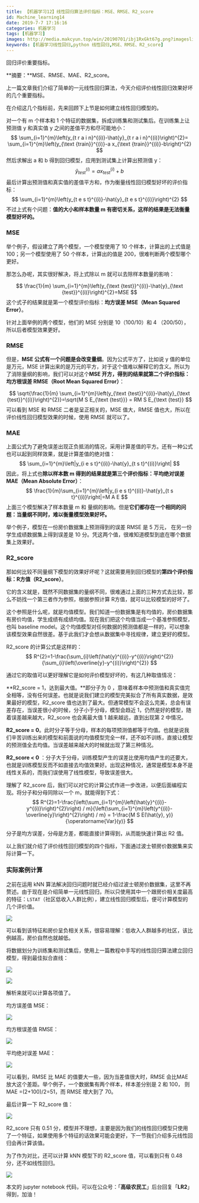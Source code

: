 ```yaml
---
title: 【机器学习12】线性回归算法评价指标：MSE、RMSE、R2_score
id: Machine_learning14
date: 2019-7-7 17:16:16
categories: 机器学习
tags: [机器学习]
images: http://media.makcyun.top/win/20190701/ibj1RxGkt67g.png?imageslim
keywords: [机器学习线性回归,python 线性回归,MSE、RMSE、R2_score] 
---
```


回归评价重要指标。

<!-- more -->  

**摘要：**MSE、RMSE、MAE、R2_score。

上一篇文章我们介绍了简单的一元线性回归算法，今天介绍评价线性回归效果好坏的几个重要指标。

在介绍这几个指标前，先来回顾下上节是如何建立线性回归模型的。

对一个有 m 个样本和 1 个特征的数据集，拆成训练集和测试集后。在训练集上让预测值 y 和真实值 y 之间的差值平方和尽可能地小：
$$
\sum_{i=1}^{m}\left(y_{t r a i n}^{(i)}-\hat{y}_{t r a i n}^{(i)}\right)^{2}=
\sum_{i=1}^{m}\left(y_{\text {train}}^{(i)}-a x_{\text {train}}^{(i)}-b\right)^{2}
$$
然后求解出 a 和 b 得到回归模型，应用到测试集上计算出预测值 y：
$$
\hat{y}_{t e s t}^{(i)}=a x_{t e s t}^{(i)}+b
$$
最后计算出预测值和真实值的差值平方和，作为衡量线性回归模型好坏的评价指标：
$$
\sum_{i=1}^{m}\left(y_{t e s t}^{(i)}-\hat{y}_{t e s t}^{(i)}\right)^{2}
$$
不过上式有个问题：**值的大小和样本数量 m 有密切关系，这样的结果是无法衡量模型好坏的。**

### MSE

举个例子，假设建立了两个模型，一个模型使用了 10 个样本，计算出的上式值是 100；另一个模型使用了 50 个样本，计算出的值是 200，很难判断两个模型哪个更好。

那怎么办呢，其实很好解决，将上式除以 m 就可以去除样本数量的影响：

$$
\frac{1}{m} \sum_{i=1}^{m}\left(y_{\text {test}}^{(i)}-\hat{y}_{\text {test}}^{(i)}\right)^{2}=MSE
$$
这个式子的结果就是第一个模型评价指标：**均方误差 MSE（Mean Squared Error）**。

针对上面举例的两个模型，他们的 MSE  分别是 10（100/10）和 4 （200/50），所以后者模型效果更好。

### RMSE

但是，**MSE 公式有一个问题是会改变量纲**。因为公式平方了，比如说 y 值的单位是万元，MSE 计算出来的是万元的平方，对于这个值难以解释它的含义。所以为了消除量纲的影响，我们可以对这个**MSE 开方，得到的结果就第二个评价指标：均方根误差 RMSE（Root Mean Squared Error）**：

$$
\sqrt{\frac{1}{m} \sum_{i=1}^{m}\left(y_{\text {test}}^{(i)}-\hat{y}_{\text {test}}^{(i)}\right)^{2}}=\sqrt{M S E_{\text {test}}} = RM S E_{\text {test}}
$$
可以看到 MSE 和 RMSE 二者是呈正相关的，MSE 值大，RMSE 值也大，所以在评价线性回归模型效果的时候，使用 RMSE 就可以了。

### MAE

上面公式为了避免误差出现正负抵消的情况，采用计算差值的平方。还有一种公式也可以起到同样效果，就是计算差值的绝对值：
$$
\sum_{i=1}^{m}\left|y_{i e s t}^{(i)}-\hat{y}_{t s t}^{(i)}\right|
$$
因此，将上式也**除以样本数 m 得到的结果就是第三个评价指标：平均绝对误差 MAE（Mean Absolute Error）**：
$$
\frac{1}{m}\sum_{i=1}^{m}\left|y_{i e s t}^{(i)}-\hat{y}_{t s t}^{(i)}\right|=M A E
$$
上面三个模型解决了样本数量 m 和 量纲的影响。但是**它们都存在一个相同的问题：当量纲不同时，难以衡量模型效果好坏。**

举个例子，模型在一份房价数据集上预测得到的误差 RMSE 是 5 万元， 在另一份学生成绩数据集上得到误差是 10 分。凭这两个值，很难知道模型到底在哪个数据集上效果好。

### R2_score

那如何比较不同量纲下模型的效果好坏呢？这就需要用到回归模型的**第四个评价指标：R方值（R2_score）**。

它的含义就是，既然不同数据集的量纲不同，很难通过上面的三种方式去比较，那么不妨找一个第三者作为参照，根据参照计算 R方值，就可以比较模型的好坏了。

这个参照是什么呢，就是均值模型。我们知道一份数据集是有均值的，房价数据集有房价均值，学生成绩有成绩均值。现在我们把这个均值当成一个基准参照模型，也叫 baseline model。这个均值模型对任何数据的预测值都是一样的，可以想象该模型效果自然很差。基于此我们才会想从数据集中寻找规律，建立更好的模型。

R2_score 的计算公式是这样的：
$$
R^{2}=1-\frac{\sum_{i}\left(\hat{y}^{(i)}-y^{(i)}\right)^{2}}{\sum_{i}\left(\overline{y}-y^{(i)}\right)^{2}}
$$

通过它的取值可以更好理解它是如何评价模型好坏的，有这几种取值情况：

**R2_score =  1，达到最大值。**即分子为 0 ，意味着样本中预测值和真实值完全相等，没有任何误差。也就是说我们建立的模型完美拟合了所有真实数据，是效果最好的模型，R2_score 值也达到了最大。但通常模型不会这么完美，总会有误差存在，当误差很小的时候，分子小于分母，模型会趋近 1，仍然是好的模型，随着误差越来越大，R2_score 也会离最大值 1 越来越远，直到出现第 2 中情况。

**R2_score =  0**。此时分子等于分母，样本的每项预测值都等于均值。也就是说我们辛苦训练出来的模型和前面说的均值模型完全一样，还不如不训练，直接让模型的预测值全去均值。当误差越来越大的时候就出现了第三种情况。

**R2_score < 0** ：分子大于分母，训练模型产生的误差比使用均值产生的还要大，也就是训练模型反而不如直接去均值效果好。出现这种情况，通常是模型本身不是线性关系的，而我们误使用了线性模型，导致误差很大。

理解了 R2_score  后，我们可以对它的计算公式作进一步改进，以便后面编程实现。将分子和分母同除以一个 m，就能得到下式：
$$
R^{2}=1-\frac{\left(\sum_{i=1}^{m}\left(\hat{y}^{(i)}-y^{(i)}\right)^{2}\right) / m}{\left(\sum_{i=1}^{m}\left(y^{(i)}-\overline{y}\right)^{2}\right) / m}
= 1-\frac{M S E(\hat{y}, y)}{\operatorname{Var}(y)}
$$

分子是均方误差，分母是方差，都能直接计算得到，从而能快速计算出 R2 值。

以上我们就介绍了评价线性回归模型的四个指标，下面通过波士顿房价数据集来实际计算一下。

### 实际案例计算

之前在运用 kNN 算法解决回归问题时就已经介绍过波士顿房价数据集，这里不再赘述。由于现在是介绍简单一元线性回归，所以只使用其中一个跟房价相关度最高的特征：`LSTAT`（社区低收入人群比例），建立线性回归模型后，便可计算模型的几个评价值。

![](http://media.makcyun.top/FpzNs7UNh_57uuA5ISI_y06hR-_n)

可以看到该特征和房价呈负相关关系，很容易理解：低收入人群越多的社区，该比例越高，房价自然也就越低。

将数据划分为训练集和测试集后，使用上一篇教程中手写的线性回归算法建立回归模型，得到最佳拟合直线：

![](http://media.makcyun.top/FiKyVRxI5SUprUCEce9cV6uZwFrq)

![](http://media.makcyun.top/Fv_DN44zzB7ubqO0Q_fWuL4MwaG1)

解析来就可以计算各项值了。

均方误差值 MSE：

![](http://media.makcyun.top/FgLX2ZTkQ2ebGBjQCkzCuLYPj8RY)



均方根误差值 RMSE：

![](http://media.makcyun.top/FpwF47T0A9oM_DKKGsd0gEUSSGq1)



平均绝对误差 MAE：

![](http://media.makcyun.top/Ft8_B9hqUYiHyJlHrQ2ENRaVd0Cr)

可以看到，RMSE 比 MAE 的值要大一些，因为当差值很大时，RMSE 会比MAE 放大这个差距。举个例子，一个数据集有两个样本，样本差分别是 2 和 100，
则 MAE =(2+100)/2=51，而 RMSE 增大到了 70。

最后计算一下 R2_score 值：

![](http://media.makcyun.top/FnQpoMkezzk-PtLQvFjYYhAMvT15)

R2_score 只有 0.51 分，模型并不理想，主要是因为我们的线性回归模型只使用了一个特征，如果使用多个特征的话效果可能会更好，下一节我们介绍多元线性回归会再计算该值。

为了作为对比，还可以计算 kNN 模型下的 R2_score 值，可以看到只有 0.48 分，还不如线性回归。

![](http://media.makcyun.top/FttAa7JjWx1aXOPKBRo5co9bUVtR)

本文的 jupyter notebook 代码，可以在公众号：「**高级农民工**」后台回复「**LR2**」得到，加油！

